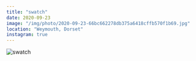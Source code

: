```yaml
---
title: "swatch"
date: 2020-09-23
image: "/img/photo/2020-09-23-66bc662278db375a6418cffb570f1b69.jpg"
location: "Weymouth, Dorset"
instagram: true
---
```


![swatch](/img/photo/2020-09-23-66bc662278db375a6418cffb570f1b69.jpg)
